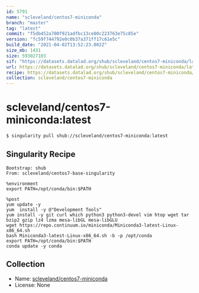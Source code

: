 ```yaml
---
id: 5791
name: "scleveland/centos7-miniconda"
branch: "master"
tag: "latest"
commit: "f5db452a700f921adfbc13ce00c223763e75c85e"
version: "fc59f744792e0c0b37a371ff17c61e5c"
build_date: "2021-04-02T13:52:23.002Z"
size_mb: 1431
size: 593027103
sif: "https://datasets.datalad.org/shub/scleveland/centos7-miniconda/latest/2021-04-02-f5db452a-fc59f744/fc59f744792e0c0b37a371ff17c61e5c.simg"
url: https://datasets.datalad.org/shub/scleveland/centos7-miniconda/latest/2021-04-02-f5db452a-fc59f744/
recipe: https://datasets.datalad.org/shub/scleveland/centos7-miniconda/latest/2021-04-02-f5db452a-fc59f744/Singularity
collection: scleveland/centos7-miniconda
---
```


# scleveland/centos7-miniconda:latest

```bash
$ singularity pull shub://scleveland/centos7-miniconda:latest
```

## Singularity Recipe

```singularity
Bootstrap: shub
From: scleveland/centos7-base-singularity

%environment
export PATH=/opt/conda/bin:$PATH

%post
yum update -y
yum  install -y @"Development Tools"
yum install -y git curl which python3 python3-devel vim htop wget tar bzip2 gzip lz4 lzma mesa-libGL mesa-libGLU
wget https://repo.continuum.io/miniconda/Miniconda3-latest-Linux-x86_64.sh
bash Miniconda3-latest-Linux-x86_64.sh -b -p /opt/conda
export PATH=/opt/conda/bin:$PATH
conda update -y conda
```

## Collection

 - Name: [scleveland/centos7-miniconda](https://github.com/scleveland/centos7-miniconda)
 - License: None

